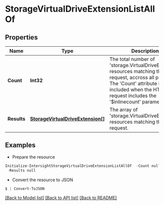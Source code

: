 # StorageVirtualDriveExtensionListAllOf
## Properties

Name | Type | Description | Notes
------------ | ------------- | ------------- | -------------
**Count** | **Int32** | The total number of &#39;storage.VirtualDriveExtension&#39; resources matching the request, accross all pages. The &#39;Count&#39; attribute is included when the HTTP GET request includes the &#39;$inlinecount&#39; parameter. | [optional] 
**Results** | [**StorageVirtualDriveExtension[]**](StorageVirtualDriveExtension.md) | The array of &#39;storage.VirtualDriveExtension&#39; resources matching the request. | [optional] 

## Examples

- Prepare the resource
```powershell
Initialize-IntersightStorageVirtualDriveExtensionListAllOf  -Count null `
 -Results null
```

- Convert the resource to JSON
```powershell
$ | Convert-ToJSON
```

[[Back to Model list]](../README.md#documentation-for-models) [[Back to API list]](../README.md#documentation-for-api-endpoints) [[Back to README]](../README.md)

